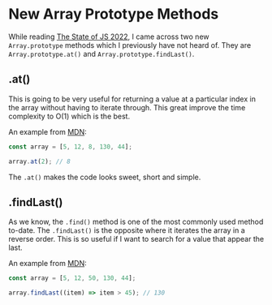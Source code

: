 # New Array Prototype Methods

While reading [The State of JS 2022](https://2022.stateofjs.com/en-US/features/language/), I came across two new `Array.prototype` methods which I previously have not heard of. They are `Array.prototype.at()` and `Array.prototype.findLast()`.

## .at()

This is going to be very useful for returning a value at a particular index in the array without having to iterate through. This great improve the time complexity to O(1) which is the best.

An example from [MDN](https://developer.mozilla.org/en-US/docs/Web/JavaScript/Reference/Global_Objects/Array/at):

```js
const array = [5, 12, 8, 130, 44];

array.at(2); // 8
```

The `.at()` makes the code looks sweet, short and simple.

## .findLast()

As we know, the `.find()` method is one of the most commonly used method to-date. The `.findLast()` is the opposite where it iterates the array in a reverse order. This is so useful if I want to search for a value that appear the last.

An example from [MDN](https://developer.mozilla.org/en-US/docs/Web/JavaScript/Reference/Global_Objects/Array/findLast):

```js
const array = [5, 12, 50, 130, 44];

array.findLast((item) => item > 45); // 130
```
